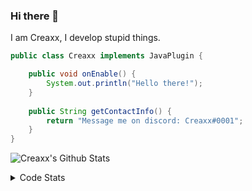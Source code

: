 ### Hi there 👋

I am Creaxx, I develop stupid things. 

```java
public class Creaxx implements JavaPlugin {

    public void onEnable() {
        System.out.println("Hello there!");
    }
    
    public String getContactInfo() {
        return "Message me on discord: Creaxx#0001";
    }
}
```

![Creaxx's Github Stats](https://github-readme-stats.vercel.app/api?username=CreaxxOG&show_icons=true&theme=dark&count_private=true)

<details>
  <summary>Code Stats</summary>

<!--START_SECTION:waka-->
![Code Time](http://img.shields.io/badge/Code%20Time-1%2C231%20hrs%2020%20mins-blue)

![Lines of code](https://img.shields.io/badge/From%20Hello%20World%20I%27ve%20Written-361.9%20thousand%20lines%20of%20code-blue)

**🐱 My GitHub Data** 

> 📦 66.3 kB Used in GitHub's Storage 
 > 
> 🏆 911 Contributions in the Year 2023
 > 
> 🚫 Not Opted to Hire
 > 
> 📜 4 Public Repositories 
 > 
> 🔑 2 Private Repositories 
 > 
**I'm an Early 🐤** 

```text
🌞 Morning                226 commits         ██░░░░░░░░░░░░░░░░░░░░░░░   07.82 % 
🌆 Daytime                1241 commits        ███████████░░░░░░░░░░░░░░   42.96 % 
🌃 Evening                1378 commits        ████████████░░░░░░░░░░░░░   47.70 % 
🌙 Night                  44 commits          ░░░░░░░░░░░░░░░░░░░░░░░░░   01.52 % 
```
📅 **I'm Most Productive on Saturday** 

```text
Monday                   344 commits         ███░░░░░░░░░░░░░░░░░░░░░░   11.91 % 
Tuesday                  412 commits         ████░░░░░░░░░░░░░░░░░░░░░   14.26 % 
Wednesday                419 commits         ████░░░░░░░░░░░░░░░░░░░░░   14.50 % 
Thursday                 489 commits         ████░░░░░░░░░░░░░░░░░░░░░   16.93 % 
Friday                   283 commits         ██░░░░░░░░░░░░░░░░░░░░░░░   09.80 % 
Saturday                 514 commits         ████░░░░░░░░░░░░░░░░░░░░░   17.79 % 
Sunday                   428 commits         ████░░░░░░░░░░░░░░░░░░░░░   14.81 % 
```


📊 **This Week I Spent My Time On** 

```text
💬 Programming Languages: 
Java                     6 hrs 46 mins       ███████████████████████░░   92.57 % 
XML                      20 mins             █░░░░░░░░░░░░░░░░░░░░░░░░   04.73 % 
Kotlin                   6 mins              ░░░░░░░░░░░░░░░░░░░░░░░░░   01.43 % 
YAML                     5 mins              ░░░░░░░░░░░░░░░░░░░░░░░░░   01.17 % 
GitIgnore file           0 secs              ░░░░░░░░░░░░░░░░░░░░░░░░░   00.07 % 

🔥 Editors: 
IntelliJ                 7 hrs 19 mins       █████████████████████████   100.00 % 
```

**I Mostly Code in Java** 

```text
Java                     47 repos            ████████████████████░░░░░   78.33 % 
Kotlin                   8 repos             ███░░░░░░░░░░░░░░░░░░░░░░   13.33 % 
CSS                      2 repos             █░░░░░░░░░░░░░░░░░░░░░░░░   03.33 % 
TypeScript               2 repos             █░░░░░░░░░░░░░░░░░░░░░░░░   03.33 % 
EJS                      1 repo              ░░░░░░░░░░░░░░░░░░░░░░░░░   01.67 % 
```




 Last Updated on 05/05/2023 12:33:49 UTC
<!--END_SECTION:waka-->
</details>
